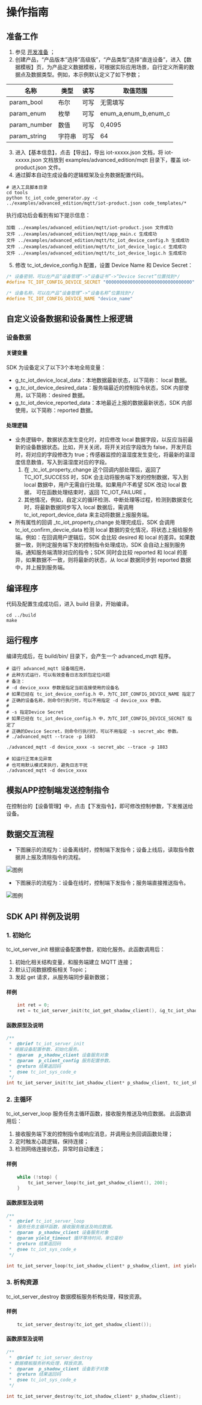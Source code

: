 # 操作指南
## 准备工作
1. 参见 [开发准备](https://github.com/tencentyun/tencent-cloud-iotsuite-embedded-c/blob/master/README.md) ；
2. 创建产品，“产品版本”选择“高级版”，“产品类型”选择“直连设备”，进入【数据模板】页，为产品定义数据模板，可根据实际应用场景，自行定义所需的数据点及数据类型。例如，本示例默认定义了如下参数；

| 名称         | 类型       | 读写       | 取值范围             |
| ----------   | ---------- | ---------- | ----------           |
| param_bool   | 布尔       | 可写       | 无需填写             |
| param_enum   | 枚举       | 可写       | enum_a,enum_b,enum_c |
| param_number | 数值       | 可写       | 0,4095               |
| param_string | 字符串     | 可写       | 64                   |

3. 进入【基本信息】，点击【导出】，导出 iot-xxxxx.json 文档，将 iot-xxxxx.json 文档放到 examples/advanced_edition/mqtt 目录下，覆盖 iot-product.json 文件。
4. 通过脚本自动生成设备的逻辑框架及业务数据配置代码。

```shell
# 进入工具脚本目录
cd tools
python tc_iot_code_generator.py -c ../examples/advanced_edition/mqtt/iot-product.json code_templates/*
```

执行成功后会看到有如下提示信息：
```shell
加载 ../examples/advanced_edition/mqtt/iot-product.json 文件成功
文件 ../examples/advanced_edition/mqtt/app_main.c 生成成功
文件 ../examples/advanced_edition/mqtt/tc_iot_device_config.h 生成成功
文件 ../examples/advanced_edition/mqtt/tc_iot_device_logic.c 生成成功
文件 ../examples/advanced_edition/mqtt/tc_iot_device_logic.h 生成成功

```

5. 修改 tc_iot_device_config.h 配置，设置 Device Name 和 Device Secret：
```c
/* 设备密钥，可以在产品“设备管理”->“设备证书”->“Device Secret”位置找到*/
#define TC_IOT_CONFIG_DEVICE_SECRET "00000000000000000000000000000000"

/* 设备名称，可以在产品“设备管理”->“设备名称”位置找到*/
#define TC_IOT_CONFIG_DEVICE_NAME "device_name"
```

## 自定义设备数据和设备属性上报逻辑
### 设备数据
#### 关键变量
SDK 为设备定义了以下3个本地全局变量：
- g_tc_iot_device_local_data：本地数据最新状态，以下简称： local
    数据。
- g_tc_iot_device_desired_data：服务端最近的控制指令状态，SDK 内部使用，以下简称：desired 数据。
- g_tc_iot_device_reported_data：本地最近上报的数据最新状态，SDK
    内部使用，以下简称：reported 数据。

#### 处理逻辑
- 业务逻辑中，数据状态发生变化时，对应修改 local 数据字段，以反应当前最新的设备数据状态。比如，开关关闭，将开关对应字段改为 false，开发开启时，将对应的字段修改为 true；传感器监控的温湿度发生变化，将最新的温湿度信息数值，写入到温湿度对应的字段。
    1. 在 _tc_iot_property_change 这个回调内部处理后，返回了
       TC_IOT_SUCCESS 时，SDK 会主动将服务端下发的控制数据，写入到 local
       数据中，用户无需自行处理。如果用户不希望 SDK 改动 local 数据，
       可在函数处理结束时，返回 TC_IOT_FAILURE 。
    2. 其他情况，例如，自定义的循环检测、中断处理等过程，检测到数据变化时，将最新数据同步写入 local 数据后，需调用 tc_iot_report_device_data 来主动将数据上报服务端。
- 所有属性的回调 _tc_iot_property_change 处理完成后，SDK 会调用 tc_iot_confirm_devcie_data 检测 local 数据的变化情况，将状态上报给服务端。例如：在回调用户逻辑后，SDK 会比较 desired 和 local 的差异。如果数据一致，则判定服务端下发的控制指令处理成功，SDK 会自动上报到服务端，通知服务端清除对应的指令；SDK 同时会比较 reported 和 local 的差异，如果数据不一致，则将最新的状态，从 local 数据同步到 reported 数据中，并上报到服务端。


## 编译程序
代码及配置生成成功后，进入 build 目录，开始编译。

```shell
cd ../build
make
```

## 运行程序

编译完成后，在 build/bin/ 目录下，会产生一个 advanced_mqtt 程序。

```shell
# 运行 advanced_mqtt 设备端应用，
# 此种方式运行，可以有效查看日志及抓包定位问题
# 备注：
# -d device_xxxx 参数是指定当前连接使用的设备名
# 如果已经在 tc_iot_device_config.h 中，为TC_IOT_CONFIG_DEVICE_NAME 指定了
# 正确的设备名称，则命令行执行时，可以不用指定 -d device_xxx 参数。
#
# -s 指定Device Secret
# 如果已经在 tc_iot_device_config.h 中，为TC_IOT_CONFIG_DEVICE_SECRET 指定了
# 正确的Device Secret，则命令行执行时，可以不用指定 -s secret_abc 参数。
# ./advanced_mqtt --trace -p 1883

./advanced_mqtt -d device_xxxx -s secret_abc --trace -p 1883

# 如运行正常未见异常
# 也可用默认模式来执行，避免日志干扰
./advanced_mqtt -d device_xxxx

```

## 模拟APP控制端发送控制指令
在控制台的【设备管理】中，点击【下发指令】，即可修改控制参数，下发推送给设备。

## 数据交互流程
- 下图展示的流程为：设备离线时，控制端下发指令；设备上线后，读取指令数据并上报及清除指令的流程。

![图例](https://user-images.githubusercontent.com/990858/44081769-1cf0833a-9fe2-11e8-90ff-13b6fb62c7f6.png)

- 下图展示的流程为：设备在线时，控制端下发指令；服务端直接推送指令。

![图例](https://user-images.githubusercontent.com/990858/44081626-bf1e1ace-9fe1-11e8-9f82-031b23c6dcff.png)

## SDK API 样例及说明

### 1. 初始化 
tc_iot_server_init 根据设备配置参数，初始化服务。此函数调用后：
1. 初始化相关结构变量，和服务端建立 MQTT 连接；
2. 默认订阅数据模板相关 Topic；
3. 发起 get 请求，从服务端同步最新数据；

#### 样例

```c
    int ret = 0;
    ret = tc_iot_server_init(tc_iot_get_shadow_client(), &g_tc_iot_shadow_config);
```

#### 函数原型及说明

```c
/**
 *  @brief tc_iot_server_init
 * 根据设备配置参数，初始化服务。
 *  @param  p_shadow_client 设备服务对象
 *  @param  p_client_config 服务配置参数。
 *  @return 结果返回码
 *  @see tc_iot_sys_code_e
 */
int tc_iot_server_init(tc_iot_shadow_client* p_shadow_client, tc_iot_shadow_config * p_client_config);
```

### 2. 主循环 
tc_iot_server_loop 服务任务主循环函数，接收服务推送及响应数据。 此函数调用后：
1. 接收服务端下发的控制指令或响应消息，并调用业务回调函数处理；
2. 定时触发心跳逻辑，保持连接；
3. 检测网络连接状态，异常时自动重连；

#### 样例

```c
    while (!stop) {
        tc_iot_server_loop(tc_iot_get_shadow_client(), 200);
    }
```

#### 函数原型及说明

```c
/**
 *  @brief tc_iot_server_loop
 *  服务任务主循环函数，接收服务推送及响应数据。
 *  @param  p_shadow_client 设备服务对象
 *  @param yield_timeout 循环等待时间，单位毫秒
 *  @return 结果返回码
 *  @see tc_iot_sys_code_e
 */

int tc_iot_server_loop(tc_iot_shadow_client* p_shadow_client, int yield_timeout);
```

### 3. 析构资源
 tc_iot_server_destroy 数据模板服务析构处理，释放资源。

#### 样例

```c
    tc_iot_server_destroy(tc_iot_get_shadow_client());
```

#### 函数原型及说明

```c
/**
 *  @brief tc_iot_server_destroy
 * 数据模板服务析构处理，释放资源。
 *  @param  p_shadow_client 设备影子对象
 *  @return 结果返回码
 *  @see tc_iot_sys_code_e
 */

int tc_iot_server_destroy(tc_iot_shadow_client* p_shadow_client);
```
